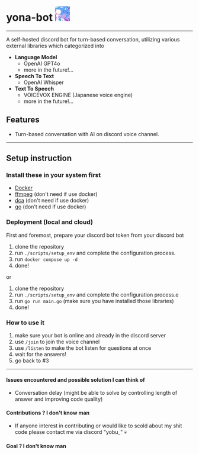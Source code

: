 # yona-bot ![logo](./assets/images/logo.jpg)

---

A self-hosted discord bot for turn-based conversation, utilizing various external libraries which categorized into

- **Language Model**
  - OpenAI GPT4o
  - more in the future!...
- **Speech To Text**
  - OpenAI Whisper
- **Text To Speech**
  - VOICEVOX ENGINE (Japanese voice engine)
  - more in the future!...

## Features

- Turn-based conversation with AI on discord voice channel.

---

## Setup instruction

### Install these in your system first

- [Docker](https://www.docker.com/get-started/)
- [ffmpeg](https://www.ffmpeg.org/download.html) (don't need if use docker)
- [dca](https://github.com/bwmarrin/dca/tree/master/cmd/dca) (don't need if use docker)
- [go](https://go.dev/doc/install) (don't need if use docker)

### Deployment (local and cloud)

First and foremost, prepare your discord bot token from your discord bot

1. clone the repository
2. run `./scripts/setup_env` and complete the configuration process.
3. run `docker compose up -d`
4. done!

or

1. clone the repository
2. run `./scripts/setup_env` and complete the configuration process.e
3. run `go run main.go` (make sure you have installed those libraries)
4. done!

### How to use it

1. make sure your bot is online and already in the discord server
2. use `/join` to join the voice channel
3. use `/listen` to make the bot listen for questions at once
4. wait for the answers!
5. go back to #3

---

#### Issues encountered and possible solution I can think of

- Conversation delay (might be able to solve by controlling length of answer and improving code quality)

#### Contributions ? I don't know man

- If anyone interest in contributing or would like to scold about my shit code please contact me via discord "yobu\_" 💀

#### Goal ? I don't know man
